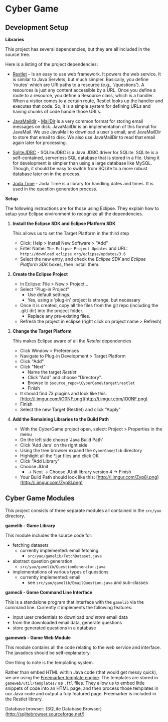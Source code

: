 Cyber Game
==========


Development Setup
-----------------

**Libraries**

This project has several dependencies, but they are all included in the source tree.

Here is a listing of the project dependencies:

* [Restlet](http://www.restlet.org/) -  Is an easy to use web framework. It powers the web service. It is similar to Java Servlets, but much simpler. Basically, you define 'routes' which are URI paths to a resource (e.g., '/questions'). A resources is just any content accessible by a URL. Once you define a route to a resource, you define a Resource class, which is a handler. When a visitor comes to a certain route, Restlet looks up the handler and executes that code. So, it is a simple system for defining URLs and having chunks of code handle those URLs.

* [JavaMaildir](http://javamaildir.sourceforge.net/) - [MailDir](http://en.wikipedia.org/wiki/Maildir) is a very common format for storing email messages on disk. JavaMailDir is an implementation of this format for JavaMail. We use JavaMail to download a user's email, and JavaMailDir to store that email to disk. We also use JavaMailDir to read that email again later for processing.

* [SqliteJDBC](http://www.zentus.com/sqlitejdbc/) - SQLiteJDBC is a Java JDBC driver for SQLite. SQLite is a self-contained, serverless SQL database that is stored in a file. Using it for development is simpler than using a large database like MySQL. Though, it should be easy to switch from SQLite to a more robust database later on in the process.

* [Joda Time](http://joda-time.sourceforge.net/) - Joda Time is a library for handling dates and times. It is used in the question generation process.


**Setup**

The following instructions are for those using Eclipse. They explain how to setup your Eclipse environment to recognize all the dependencies. 

1. **Install the Eclipse SDK and Eclipse Platform SDK**

    This allows us to set the Target Platform in the third step

    * Click:  Help > Install New Software > "Add"
    * Enter  Name: `The Eclipse Project Updates` and URL: `http://download.eclipse.org/eclipse/updates/3.6`
    * Select the new entry, and check the *Eclipse SDK* and *Eclipse Platform SDK* boxes, then install them.


2. **Create the Eclipse Project**

    * In Eclipse: File > New > Project...
    * Select "Plug-in Project"
        * Use default settings.
        * Yes, using a 'plug-in' project is strange, but necessary
    * Once it is created, copy all the files from the git repo (including the .git/ dir) into the project folder.
        * Replace any pre-existing files.
    * Refresh the project in eclipse (right click on project name > Refresh)

3. **Change the Target Platform**

    This makes Eclipse aware of all the *Restlet* dependencies

    * Click Window > Preferences
    * Navigate to Plug-in Development > Target Platform
    * Click "Add"
    * Click "Next"
        * Name the target *Restlet*
        * Click "Add" and choose "Directory".
        * Browse to `$source_repo>\CyberGame\target\restlet`
        * Finish
    * It should find 73 plugins and look like this: [http://i.imgur.com/iO0NF.png](http://i.imgur.com/iO0NF.png)
    * Finish
    * Select the new Target (Restlet) and click "Apply"

4. **Add the Remaining Libraries to the Build Path**

    * With the CyberGame project open, select: Project > Properties in the menu
    * On the left side choose 'Java Build Path'
    * Click 'Add Jars' on the right side
    * Using the tree browser expand the `CyberGame/lib` directory
    * Highlight all the *.jar files and click OK
    * Click "Add Library"
    * Choose JUnit
        * -> Next -> Choose JUnit library version 4 -> Finish
    * Your Build Path should look like this: [http://i.imgur.com/Zyp8l.png](http://i.imgur.com/Zyp8l.png)


Cyber Game Modules
------------------

This project consists of three separate modules all contained in the `src/yao` directory.

**gamelib - Game Library**

This module includes the source code for:

* fetching datasets
    * currently implemented: email fetching
        * `src/yao/gamelib/FetchDataset.java`
* abstract question generation
    * `src/yao/gamelib/QuestionGenerator.java`
* implementations of various types of questions
    * currently implemented: email
        * see `src/yao/gamelib/EmailQuestion.java` and sub-classes

**gamecli - Game Command Line Interface**

This is a standalone program that interface with the `gamelib` via the command line. Currently it implements the following features:

* input user credentials to download *and store* email data
* from the downloaded email data, generate questions
* store generated questions in a database

**gameweb - Game Web Module**

This module contains all the code relating to the web service and interface. The javadocs should be self-explanatory.

One thing to note is the templating system.

Rather than embed HTML within Java code (that would get messy quick), we are using the [Freemarker template engine](http://freemarker.sourceforge.net/). The templates are stored in `gameweb/util/templates/` as `.ftl` files. They allow us to embed little snippets of code into an HTML page, and then process those templates in our Java code and output a fuly featured page. Freemarker is included in the Restlet library.

Database browser: (SQLite Database Browser](http://sqlitebrowser.sourceforge.net/)
